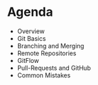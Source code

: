 # Agenda
* Overview    
* Git Basics  
* Branching and Merging
* Remote Repositories
* GitFlow
* Pull-Requests and GitHub
* Common Mistakes
